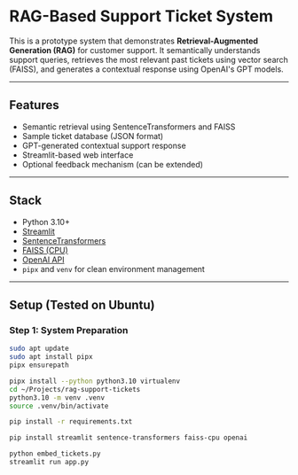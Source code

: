 # RAG-Based Support Ticket System

This is a prototype system that demonstrates **Retrieval-Augmented Generation (RAG)** for customer support. It semantically understands support queries, retrieves the most relevant past tickets using vector search (FAISS), and generates a contextual response using OpenAI's GPT models.

---

## Features

- Semantic retrieval using SentenceTransformers and FAISS
- Sample ticket database (JSON format)
- GPT-generated contextual support response
- Streamlit-based web interface
- Optional feedback mechanism (can be extended)

---

## Stack

- Python 3.10+
- [Streamlit](https://streamlit.io/)
- [SentenceTransformers](https://www.sbert.net/)
- [FAISS (CPU)](https://github.com/facebookresearch/faiss)
- [OpenAI API](https://platform.openai.com/)
- `pipx` and `venv` for clean environment management

---

## Setup (Tested on Ubuntu)

### Step 1: System Preparation

```bash
sudo apt update
sudo apt install pipx
pipx ensurepath
```
```bash
pipx install --python python3.10 virtualenv
cd ~/Projects/rag-support-tickets
python3.10 -m venv .venv
source .venv/bin/activate
```
```bash
pip install -r requirements.txt
```
```bash
pip install streamlit sentence-transformers faiss-cpu openai
```
```bash
python embed_tickets.py
streamlit run app.py
